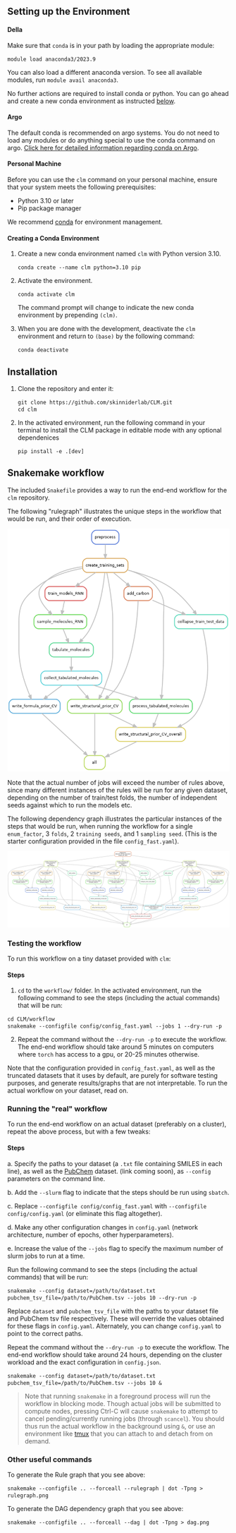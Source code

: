 ## Setting up the Environment
#### Della
Make sure that `conda` is in your path by loading the appropriate module:

```
module load anaconda3/2023.9
```
You can also load a different anaconda version. To see all available modules, run `module avail anaconda3`.

No further actions are required to install conda or python. You can go ahead and create a new conda environment as instructed [below](https://github.com/skinniderlab/CLM/edit/aa/update_readme/workflow/README.md#creating-a-conda-environment).

#### Argo
The default conda is recommended on argo systems. You do not need to load any modules or do anything special to use the conda command on argo. [Click here for detailed information regarding conda on Argo](https://lsidocs.princeton.edu/index.php/Conda).

#### Personal Machine
Before you can use the `clm` command on your personal machine, ensure that your system meets the following prerequisites:

- Python 3.10 or later
- Pip package manager

We recommend [conda](https://conda.io/projects/conda/en/latest/user-guide/install/index.html) for environment management.

#### Creating a Conda Environment

1. Create a new conda environment named `clm` with Python version 3.10.
   ```
   conda create --name clm python=3.10 pip
   ```
2. Activate the environment.
   ```
   conda activate clm
   ```
   The command prompt will change to indicate the new conda environment by prepending `(clm)`.

3. When you are done with the development, deactivate the `clm` environment and return to `(base)` by the following command:
   ```
   conda deactivate
   ```

## Installation
1. Clone the repository and enter it:
   ```
   git clone https://github.com/skinniderlab/CLM.git
   cd clm
   ```
2. In the activated environment, run the following command in your terminal to install the CLM package in editable mode with any optional dependenices
    ```
    pip install -e .[dev]
    ```
## Snakemake workflow

The included `Snakefile` provides a way to run the end-end workflow for the
`clm` repository.

The following "rulegraph" illustrates the unique steps in the workflow that would be run,
and their order of execution.

![Rulegraph](rulegraph.png "Rulegraph")

Note that the actual number of jobs will exceed the number of rules above, since many different
instances of the rules will be run for any given dataset, depending on the number of train/test folds,
the number of independent seeds against which to run the models etc.

The following dependency graph illustrates the particular instances of the steps that would be run, when
running the workflow for a single `enum_factor`, 3 `folds`, 2 `training seeds`, and 1 `sampling seed`.
(This is the starter configuration provided in the file `config_fast.yaml`).

![DAG](dag.png "DAG")


### Testing the workflow

To run this workflow on a tiny dataset provided with `clm`:

#### Steps

1. `cd` to the `workflow/` folder. In the activated environment, run the following command to see the steps (including the actual commands) that will be run:

```
cd CLM/workflow
snakemake --configfile config/config_fast.yaml --jobs 1 --dry-run -p
```
2. Repeat the command without the `--dry-run -p` to execute the workflow. The end-end workflow should take around 5 minutes on computers where `torch` has access to a gpu, or 20-25 minutes otherwise.

Note that the configuration provided in `config_fast.yaml`, as well as the truncated datasets that it uses by default, are purely for software testing purposes, and generate results/graphs that are not interpretable. To run the actual workflow on your dataset, read on.

### Running the "real" workflow

To run the end-end workflow on an actual dataset (preferably on a cluster), repeat the above process, but with a few tweaks:

#### Steps

a. Specify the paths to your dataset (a `.txt` file containing SMILES in each line), as well as the [PubChem]() dataset. (link coming soon), as `--config` parameters on the command line.

b. Add the `--slurm` flag to indicate that the steps should be run using `sbatch`.

c. Replace `--configfile config/config_fast.yaml` with `--configfile config/config.yaml` (or eliminate this flag altogether).

d. Make any other configuration changes in `config.yaml` (network architecture, number of epochs, other hyperparameters).

e. Increase the value of the `--jobs` flag to specify the maximum number of slurm jobs to run at a time.

Run the following command to see the steps (including the actual commands) that will be run:

```
snakemake --config dataset=/path/to/dataset.txt pubchem_tsv_file=/path/to/PubChem.tsv --jobs 10 --dry-run -p
```

Replace `dataset` and `pubchem_tsv_file` with the paths to your dataset file and PubChem tsv file respectively. These will override the
values obtained for these flags in `config.yaml`. Alternately, you can change `config.yaml` to point to the correct paths.

Repeat the command without the `--dry-run -p` to execute the workflow. The end-end workflow should take around 24 hours, depending on the cluster workload and the exact configuration in `config.json`.

```
snakemake --config dataset=/path/to/dataset.txt pubchem_tsv_file=/path/to/PubChem.tsv --jobs 10 &
```

> Note that running `snakemake` in a foreground process will run the workflow in blocking mode. Though actual jobs will be submitted to compute nodes, pressing
Ctrl-C will cause `snakemake` to attempt to cancel pending/currently running jobs (through `scancel`). You should thus run the actual workflow in the background
using `&`, or use an environment like [tmux](https://github.com/tmux/tmux/wiki/Getting-Started) that you can attach to and detach from on demand.



### Other useful commands

To generate the Rule graph that you see above:
```
snakemake --configfile .. --forceall --rulegraph | dot -Tpng > rulegraph.png
```

To generate the DAG dependency graph that you see above:
```
snakemake --configfile .. --forceall --dag | dot -Tpng > dag.png
```
